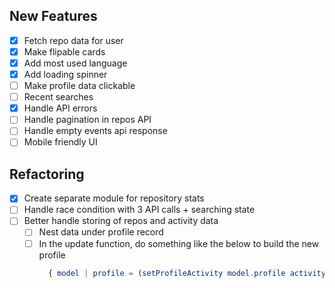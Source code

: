 ## New Features
- [x] Fetch repo data for user
- [x] Make flipable cards
- [x] Add most used language
- [x] Add loading spinner
- [ ] Make profile data clickable
- [ ] Recent searches
- [x] Handle API errors
- [ ] Handle pagination in repos API
- [ ] Handle empty events api response
- [ ] Mobile friendly UI

## Refactoring
- [x] Create separate module for repository stats
- [ ] Handle race condition with 3 API calls + searching state
- [ ] Better handle storing of repos and activity data
  - [ ] Nest data under profile record
  - [ ] In the update function, do something like the below to build the new profile
    ```elm
      { model | profile = (setProfileActivity model.profile activity) }
    ```